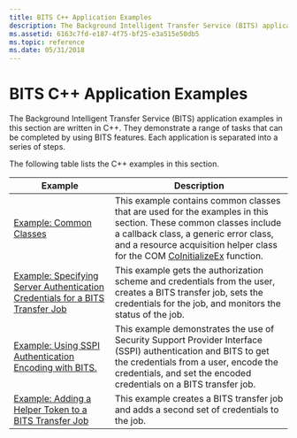 ```yaml
---
title: BITS C++ Application Examples
description: The Background Intelligent Transfer Service (BITS) application examples in this section are written in C++. They demonstrate a range of tasks that can be completed by using BITS features. Each application is separated into a series of steps.
ms.assetid: 6163c7fd-e187-4f75-bf25-e3a515e50db5
ms.topic: reference
ms.date: 05/31/2018
---
```


# BITS C++ Application Examples

The Background Intelligent Transfer Service (BITS) application examples in this section are written in C++. They demonstrate a range of tasks that can be completed by using BITS features. Each application is separated into a series of steps.

The following table lists the C++ examples in this section.



| Example                                                                                                                                                            | Description                                                                                                                                                                                                                                                                                |
|--------------------------------------------------------------------------------------------------------------------------------------------------------------------|--------------------------------------------------------------------------------------------------------------------------------------------------------------------------------------------------------------------------------------------------------------------------------------------|
| [Example: Common Classes](common-classes.md)                                                                                                                      | This example contains common classes that are used for the examples in this section. These common classes include a callback class, a generic error class, and a resource acquisition helper class for the COM [CoInitializeEx](/windows/win32/api/combaseapi/nf-combaseapi-coinitializeex) function. |
| [Example: Specifying Server Authentication Credentials for a BITS Transfer Job](example-specifying-server-authentication-credentials-for-a-bits-transfer-job-.md) | This example gets the authorization scheme and credentials from the user, creates a BITS transfer job, sets the credentials for the job, and monitors the status of the job.                                                                                                               |
| [Example: Using SSPI Authentication Encoding with BITS.](example-using-sspi-authentication-encoding-with-bits.md)                                                 | This example demonstrates the use of Security Support Provider Interface (SSPI) authentication and BITS to get the credentials from a user, encode the credentials, and set the encoded credentials on a BITS transfer job.                                                                |
| [Example: Adding a Helper Token to a BITS Transfer Job](example-adding-a-helper-token-to-a-bits-transfer-job-.md)                                                 | This example creates a BITS transfer job and adds a second set of credentials to the job.                                                                                                                                                                                                  |



 

 

 
